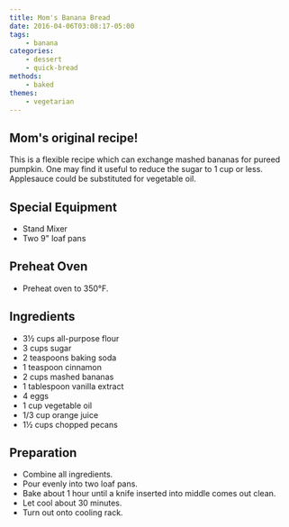 ```yaml
---
title: Mom's Banana Bread
date: 2016-04-06T03:08:17-05:00
tags:
    - banana
categories: 
    - dessert
    - quick-bread
methods:
    - baked
themes:
    - vegetarian
---
```


## Mom's original recipe!
This is a flexible recipe which can exchange mashed bananas for pureed
pumpkin. One may find it useful to reduce the sugar to 1 cup or less.
Applesauce could be substituted for vegetable oil.

## Special Equipment

-   Stand Mixer
-   Two 9" loaf pans

## Preheat Oven

-   Preheat oven to 350°F.

## Ingredients

-   3½ cups all-purpose flour
-   3 cups sugar
-   2 teaspoons baking soda
-   1 teaspoon cinnamon
-   2 cups mashed bananas
-   1 tablespoon vanilla extract
-   4 eggs
-   1 cup vegetable oil
-   1/3 cup orange juice
-   1½ cups chopped pecans

## Preparation

-   Combine all ingredients.
-   Pour evenly into two loaf pans.
-   Bake about 1 hour until a knife inserted into middle comes out
    clean.
-   Let cool about 30 minutes.
-   Turn out onto cooling rack.

